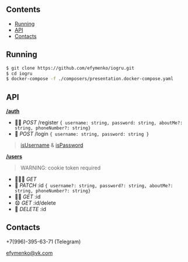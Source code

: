 ## Contents

- [Running](#running)
- [API](#api)
- [Contacts](#contacts)

## Running

```bash
$ git clone https://github.com/efymenko/iogru.git
$ cd iogru
$ docker-compose -f ./composers/presentation.docker-compose.yaml
```

## API

[**/auth**](./apps/gateway/src/auth/auth.controller.ts)

- 👩‍🍼 _POST_ /register `{ username: string, password: string, aboutMe?: string, phoneNumber?: string}`
- 🔏 _POST_ /login `{ username: string, password: string }`

> [isUsername](apps/users/src/users/is-validator/is-username.ts) & [isPassword](apps/users/src/users/is-validator/is-password.ts)

[**/users**](./apps/gateway/src/users/users.controller.ts)

> WARNING: cookie token required

- 👨‍👦‍👦 _GET_
- 🎂 _PATCH_ \:id `{ username?: string, password?: string, aboutMe?: string, phoneNumber?: string}`
- 🙇‍♂️ _GET_ \:id
- 😧 _GET_ \:id/delete
- 👻 _DELETE_ \:id

## Contacts

+7(996)-395-63-71 (Telegram)

efymenko@vk.com
